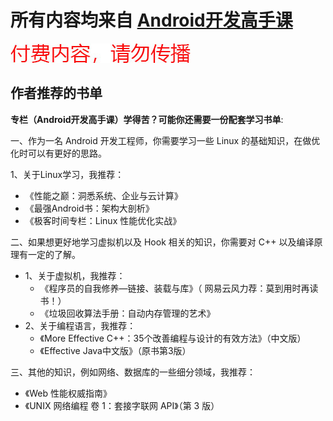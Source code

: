 # 所有内容均来自 [Android开发高手课](https://time.geekbang.org/column/intro/142)

![warning](../warning.jpg)

## 作者推荐的书单

**专栏（Android开发高手课）学得苦？可能你还需要一份配套学习书单**:

一、作为一名 Android 开发工程师，你需要学习一些 Linux 的基础知识，在做优化时可以有更好的思路。

1、关于Linux学习，我推荐：

- 《性能之巅：洞悉系统、企业与云计算》
- 《最强Android书：架构大剖析》
- 《极客时间专栏：Linux 性能优化实战》

二、如果想更好地学习虚拟机以及 Hook 相关的知识，你需要对 C++ 以及编译原理有一定的了解。

- 1、关于虚拟机，我推荐：
  - 《程序员的自我修养—链接、装载与库》（ 网易云风力荐：莫到用时再读书！）
  - 《垃圾回收算法手册：自动内存管理的艺术》
- 2、关于编程语言，我推荐：
  - 《More Effective C++：35个改善编程与设计的有效方法》（中文版）
  - 《Effective Java中文版》（原书第3版）

三、其他的知识，例如网络、数据库的一些细分领域，我推荐：

- 《Web 性能权威指南》
- 《UNIX 网络编程 卷 1：套接字联网 API》（第 3 版）
